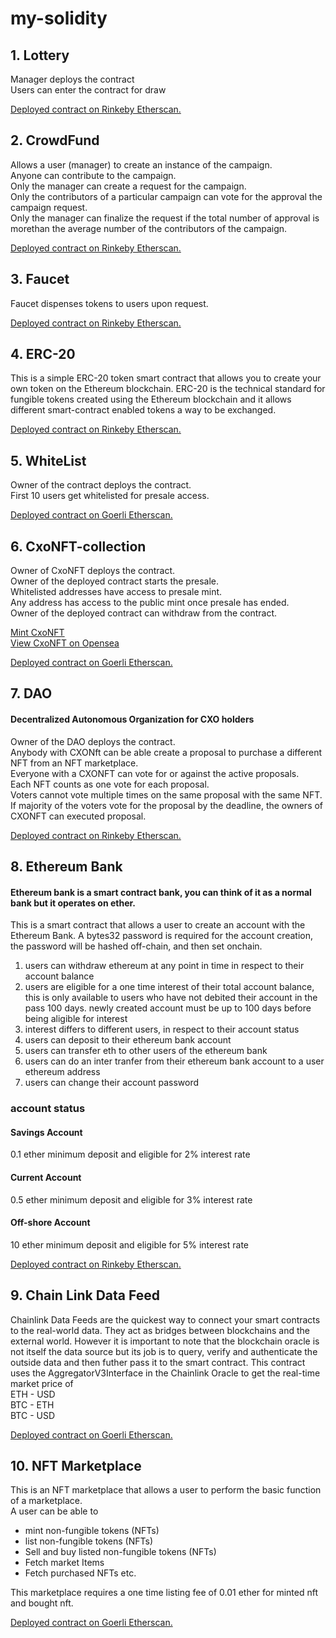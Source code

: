 # my-solidity

## 1. Lottery   
Manager deploys the contract   
Users can enter the contract for draw   

[Deployed contract on Rinkeby Etherscan.](https://rinkeby.etherscan.io/address/0x0E10F5026b0fb0a61C04B585A68e4EE533149fd4 "lottery")    

## 2. CrowdFund
Allows a user (manager) to create an instance of the campaign.             
Anyone can contribute to the campaign.             
Only the manager can create a request for the campaign.                 
Only the contributors of a particular campaign can vote for the approval the campaign request.   
Only the manager can finalize the request if the total number of approval is morethan the average number of the contributors of the campaign.   

[Deployed contract on Rinkeby Etherscan.](https://rinkeby.etherscan.io/address/0xd345e035EBE32995ffD14292ED1D1630B94d3E26 "crowdFund")    

## 3. Faucet   
Faucet dispenses tokens to users upon request.       

[Deployed contract on Rinkeby Etherscan.](https://rinkeby.etherscan.io/address/0xD4C3563dCACD1f37B638D1b00F6a5b5F5E9dcF07 "faucet")      

## 4. ERC-20
This is a simple ERC-20 token smart contract that allows you to create your own token on the Ethereum blockchain. ERC-20 is the technical standard for fungible tokens created using the Ethereum blockchain and it allows different smart-contract enabled tokens a way to be exchanged.    

[Deployed contract on Rinkeby Etherscan.](https://rinkeby.etherscan.io/address/0xF78e51b0F9b58B2D5bc47FF7227f40eD609352A2 "Chiadi ERC-20") 

## 5. WhiteList
Owner of the contract deploys the contract.  
First 10 users get whitelisted for presale access.  

[Deployed contract on Goerli Etherscan.](https://goerli.etherscan.io/address/0x3C151f33823b7a2a51f2Bb3A0ac20224F19f3B8A "whitelist") 

## 6. CxoNFT-collection
Owner of CxoNFT deploys the contract.   
Owner of the deployed contract starts the presale.   
Whitelisted addresses have access to presale mint.   
Any address has access to the public mint once presale has ended.     
Owner of the deployed contract can withdraw from the contract.   

[Mint CxoNFT](https://cxo-nft-collection.vercel.app "CxNFT")   
[View CxoNFT on Opensea](https://testnets.opensea.io/collection/cxonft-v2 "CxNFT")   

[Deployed contract on Goerli Etherscan.](https://goerli.etherscan.io/address/0x71F202923383B02c98C48618Dd3f18Df97A283df "CxoNFT-collection")    

## 7. DAO   
#### Decentralized Autonomous Organization for CXO holders     
Owner of the DAO deploys the contract.      
Anybody with CXONft can be able create a proposal to purchase a different NFT from an NFT marketplace.    
Everyone with a CXONFT can vote for or against the active proposals.    
Each NFT counts as one vote for each proposal.     
Voters cannot vote multiple times on the same proposal with the same NFT.        
If majority of the voters vote for the proposal by the deadline, the owners of CXONFT can executed proposal.    

[Deployed contract on Rinkeby Etherscan.](https://rinkeby.etherscan.io/address/0x29F911C9E55d5f63bFF57402633889D0d6a60e6e "DAO")     

## 8. Ethereum Bank
#### Ethereum bank is a smart contract bank, you can think of it as a normal bank but it operates on ether.     

This is a smart contract that allows a user to create an account with the Ethereum Bank. A bytes32 password is required for the account creation, the password will be hashed off-chain, and then set onchain.      
1. users can withdraw ethereum at any point in time in respect to their account balance        
2. users are eligible for a one time interest of their total account balance, this is only available to users who have not debited their account in the pass 100 days. newly created account must be up to 100 days before being aligible for interest       
3. interest differs to different users, in respect to their account status    
4. users can deposit to their ethereum bank account     
5. users can transfer eth to other users of the ethereum bank     
6. users can do an inter tranfer from their ethereum bank account to a user ethereum address     
7. users can change their account password      

### account status    
#### Savings Account    
0.1 ether minimum deposit and eligible for 2% interest rate    

#### Current Account    
0.5 ether minimum deposit and eligible for 3% interest rate    

#### Off-shore Account   
10 ether minimum deposit and eligible for 5% interest rate   

[Deployed contract on Rinkeby Etherscan.](https://rinkeby.etherscan.io/address/0xFe0c402D5Ef218d6edEde5fFE23e43B71c444CeA "bank")    

## 9. Chain Link Data Feed 
Chainlink Data Feeds are the quickest way to connect your smart contracts to the real-world data. They act as bridges between blockchains and the external world. However it is important to note that the blockchain oracle is not itself the data source but its job is to query, verify and authenticate the outside data and then futher pass it to the smart contract. This contract uses the AggregatorV3Interface in the Chainlink Oracle to get the real-time market price of      
ETH - USD     
BTC - ETH    
BTC - USD    

[Deployed contract on Goerli Etherscan.](https://goerli.etherscan.io/address/0x4e7078835822B2c5E50AC82d4B7c93c8B98197e1 "Data Feed")    

## 10. NFT Marketplace
This is an NFT marketplace that allows a user to perform the basic function of a marketplace.     
A user can be able to       
- mint non-fungible tokens (NFTs)     
- list non-fungible tokens (NFTs)  
- Sell and buy listed non-fungible tokens (NFTs)
- Fetch market Items
- Fetch purchased NFTs etc.   

This marketplace requires a one time listing fee of 0.01 ether for minted nft and bought nft.       

[Deployed contract on Goerli Etherscan.](https://goerli.etherscan.io/address/0x352510eBa4A0E64Da46Fa083f4C1Dd6591093375 "Nft Marketplace") 